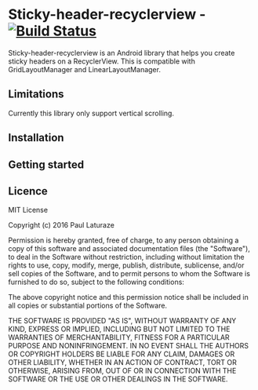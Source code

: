 # Sticky-header-recyclerview - [![Build Status](https://travis-ci.org/AcidFlow/sticky-header-recyclerview.svg?branch=master)](https://travis-ci.org/AcidFlow/sticky-header-recyclerview)



Sticky-header-recyclerview is an Android library that helps you create sticky headers on a RecyclerView. 
This is compatible with GridLayoutManager and LinearLayoutManager.

## Limitations

Currently this library only support vertical scrolling.
 
## Installation


## Getting started


## Licence
MIT License

Copyright (c) 2016 Paul Laturaze

Permission is hereby granted, free of charge, to any person obtaining a copy
of this software and associated documentation files (the "Software"), to deal
in the Software without restriction, including without limitation the rights
to use, copy, modify, merge, publish, distribute, sublicense, and/or sell
copies of the Software, and to permit persons to whom the Software is
furnished to do so, subject to the following conditions:

The above copyright notice and this permission notice shall be included in all
copies or substantial portions of the Software.

THE SOFTWARE IS PROVIDED "AS IS", WITHOUT WARRANTY OF ANY KIND, EXPRESS OR
IMPLIED, INCLUDING BUT NOT LIMITED TO THE WARRANTIES OF MERCHANTABILITY,
FITNESS FOR A PARTICULAR PURPOSE AND NONINFRINGEMENT. IN NO EVENT SHALL THE
AUTHORS OR COPYRIGHT HOLDERS BE LIABLE FOR ANY CLAIM, DAMAGES OR OTHER
LIABILITY, WHETHER IN AN ACTION OF CONTRACT, TORT OR OTHERWISE, ARISING FROM,
OUT OF OR IN CONNECTION WITH THE SOFTWARE OR THE USE OR OTHER DEALINGS IN THE
SOFTWARE.

